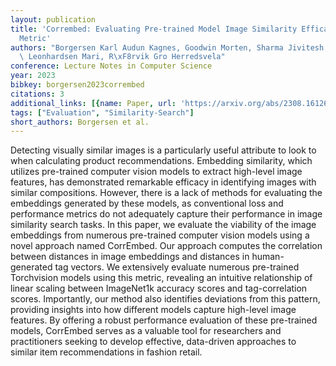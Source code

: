 ```yaml
---
layout: publication
title: 'Corrembed: Evaluating Pre-trained Model Image Similarity Efficacy With A Novel
  Metric'
authors: "Borgersen Karl Audun Kagnes, Goodwin Morten, Sharma Jivitesh, Aasmoe Tobias,\
  \ Leonhardsen Mari, R\xF8rvik Gro Herredsvela"
conference: Lecture Notes in Computer Science
year: 2023
bibkey: borgersen2023corrembed
citations: 3
additional_links: [{name: Paper, url: 'https://arxiv.org/abs/2308.16126'}]
tags: ["Evaluation", "Similarity-Search"]
short_authors: Borgersen et al.
---
```

Detecting visually similar images is a particularly useful attribute to look
to when calculating product recommendations. Embedding similarity, which
utilizes pre-trained computer vision models to extract high-level image
features, has demonstrated remarkable efficacy in identifying images with
similar compositions. However, there is a lack of methods for evaluating the
embeddings generated by these models, as conventional loss and performance
metrics do not adequately capture their performance in image similarity search
tasks.
  In this paper, we evaluate the viability of the image embeddings from
numerous pre-trained computer vision models using a novel approach named
CorrEmbed. Our approach computes the correlation between distances in image
embeddings and distances in human-generated tag vectors. We extensively
evaluate numerous pre-trained Torchvision models using this metric, revealing
an intuitive relationship of linear scaling between ImageNet1k accuracy scores
and tag-correlation scores. Importantly, our method also identifies deviations
from this pattern, providing insights into how different models capture
high-level image features.
  By offering a robust performance evaluation of these pre-trained models,
CorrEmbed serves as a valuable tool for researchers and practitioners seeking
to develop effective, data-driven approaches to similar item recommendations in
fashion retail.